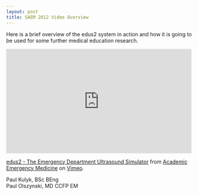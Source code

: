 ```yaml
---
layout: post
title: SAEM 2012 Video Overview
---
```


Here is a brief overview of the edus2 system in action and how it is going to be used for some further medical education research.

<iframe src="http://player.vimeo.com/video/42133681?title=0&amp;byline=0&amp;portrait=0&amp;color=26408f" width="500" height="281" frameborder="0" webkitAllowFullScreen mozallowfullscreen allowFullScreen></iframe> <p><a href="http://vimeo.com/42133681">edus2 - The Emergency Department Ultrasound Simulator</a> from <a href="http://vimeo.com/aem">Academic Emergency Medicine</a> on <a href="http://vimeo.com">Vimeo</a>.</p> <p>Paul Kulyk, BSc BEng<br /> Paul Olszynski, MD CCFP EM</p>
